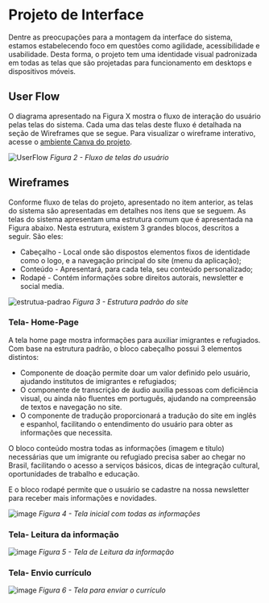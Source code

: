 
# Projeto de Interface

Dentre as preocupações para a montagem da interface do sistema, estamos estabelecendo foco em questões como agilidade, acessibilidade e usabilidade. Desta forma, o projeto tem uma identidade visual padronizada em todas as telas que são projetadas para funcionamento em desktops e dispositivos móveis.


## User Flow
O diagrama apresentado na Figura X mostra o fluxo de interação do usuário pelas telas do sistema. Cada uma das telas deste fluxo é detalhada na seção de Wireframes que se segue. Para visualizar o wireframe interativo, acesse o [ambiente Canva do projeto](https://www.canva.com/design/DAFfUhRQzJM/slz_UaO9ao0CTZFsXiB_Bg/edit?analyticsCorrelationId=982b0837-b935-4070-9337-4f9de4c075ed).

![UserFlow](https://user-images.githubusercontent.com/93337008/232207355-f43b1a5c-55d9-4b75-91f8-fe0e238befd4.PNG)
*Figura 2 - Fluxo de telas do usuário*


## Wireframes
Conforme fluxo de telas do projeto, apresentado no item anterior, as telas do sistema são apresentadas em detalhes nos itens que se seguem. As telas do sistema apresentam uma estrutura comum que é apresentada na Figura abaixo. Nesta estrutura, existem 3 grandes blocos, descritos a seguir. São eles:

- Cabeçalho - Local onde são dispostos elementos fixos de identidade como o logo, e a navegação principal do site (menu da aplicação); 
- Conteúdo -  Apresentará, para cada tela, seu conteúdo personalizado;
- Rodapé -  Contém informações sobre direitos autorais, newsletter e social media.

![estrutua-padrao](https://user-images.githubusercontent.com/93337008/232315869-01305876-2750-4d61-9b16-63a0b154256b.PNG)
*Figura 3 - Estrutura padrão do site*

### Tela- Home-Page
A tela home page mostra informações para auxiliar imigrantes e refugiados.
Com base na estrutura padrão, o bloco cabeçalho possui 3 elementos distintos:
- Componente de doação permite doar um valor definido pelo usuário, ajudando institutos de imigrantes e refugiados;
- O componente de transcrição de áudio auxilia pessoas com deficiência visual, ou ainda não fluentes em português, ajudando na compreensão de textos e navegação no site.
- O componente de tradução proporcionará a tradução do site em inglês e espanhol, facilitando o entendimento do usuário para obter as informações que necessita.

O bloco conteúdo mostra todas as informações (imagem e título) necessárias que um imigrante ou refugiado precisa saber ao chegar no Brasil, facilitando o acesso a serviços básicos, dicas de integração cultural, oportunidades de trabalho e educação.

E o bloco rodapé permite que o usuário se cadastre na nossa newsletter para receber mais informações e novidades.

![image](https://user-images.githubusercontent.com/93337008/232316113-1e9db7f4-17ef-4202-ac0c-9b87dbc94639.png)
*Figura 4 - Tela inicial com todas as informações*


### Tela- Leitura da informação
![image](https://user-images.githubusercontent.com/93337008/232316326-ee3bf00e-e95c-43ac-a22b-1fab1e9f90b6.png)
*Figura 5 - Tela de Leitura da informação*

### Tela- Envio currículo
![image](https://user-images.githubusercontent.com/93337008/232316513-fbec0cc7-b0d9-4e67-8e1f-9fe52b6a51ea.png)
*Figura 6 - Tela para enviar o currículo*





